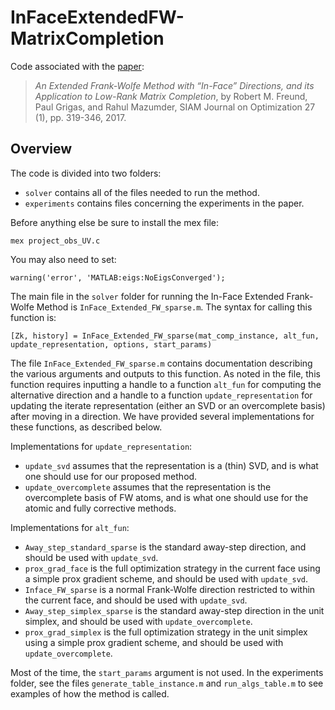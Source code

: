 # InFaceExtendedFW-MatrixCompletion

Code associated with the [paper](http://epubs.siam.org/doi/abs/10.1137/15M104726X):

> *An Extended Frank-Wolfe Method with “In-Face” Directions, and its Application to Low-Rank Matrix Completion*, by Robert M. Freund, Paul Grigas, and Rahul Mazumder, SIAM Journal on Optimization 27 (1), pp. 319-346, 2017.

## Overview

The code is divided into two folders:
- `solver` contains all of the files needed to run the method.
- `experiments` contains files concerning the experiments in the paper.

Before anything else be sure to install the mex file:
```
mex project_obs_UV.c
```

You may also need to set:
```
warning('error', 'MATLAB:eigs:NoEigsConverged');
```

The main file in the `solver` folder for running the In-Face Extended Frank-Wolfe Method is `InFace_Extended_FW_sparse.m`. The syntax for calling this function is:
```
[Zk, history] = InFace_Extended_FW_sparse(mat_comp_instance, alt_fun, update_representation, options, start_params)
```
The file `InFace_Extended_FW_sparse.m` contains documentation describing the various arguments and outputs to this function. As noted in the file, this function requires inputting a handle to a function `alt_fun` for computing the alternative direction and a handle to a function `update_representation` for updating the iterate representation (either an SVD or an overcomplete basis) after moving in a direction. We have provided several implementations for these functions, as described below.

Implementations for `update_representation`:
- `update_svd` assumes that the representation is a (thin) SVD, and is what one should use for our proposed method.
- `update_overcomplete` assumes that the representation is the overcomplete basis of FW atoms, and is what one should use for the atomic and fully corrective methods.

Implementations for `alt_fun`:
- `Away_step_standard_sparse` is the standard away-step direction, and should be used with `update_svd`.
- `prox_grad_face` is the full optimization strategy in the current face using a simple prox gradient scheme, and should be used with `update_svd`.
- `Inface_FW_sparse` is a normal Frank-Wolfe direction restricted to within the current face, and should be used with `update_svd`.
- `Away_step_simplex_sparse` is the standard away-step direction in the unit simplex, and should be used with `update_overcomplete`.
- `prox_grad_simplex` is the full optimization strategy in the unit simplex using a simple prox gradient scheme, and should be used with `update_overcomplete`.


Most of the time, the `start_params` argument is not used. In the experiments folder, see the files `generate_table_instance.m` and `run_algs_table.m` to see examples of how the method is called.
